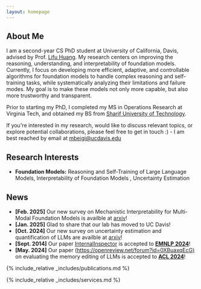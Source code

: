 ```yaml
---
layout: homepage
---
```


## About Me

I am a second-year CS PhD student at University of California, Davis, advised by Prof. [Lifu Huang](https://wilburone.github.io/). My research centers on improving the reasoning, understanding, and interpretability of foundation models. Currently, I focus on  developing more efficient, adaptive, and controllable algorithms for foundation models to handle complex reasoning and self-training tasks, while systematically analyzing their limitations and failure modes. My goal is to make these models not only more capable, but also more trustworthy and transparent.

Prior to starting my PhD, I completed my MS in Operations Research at Virginia Tech, and obtained my BS from [Sharif University of Technology](https://en.sharif.edu/). 

If you're interested in my research, would like to discuss relevant topics, or explore potential collaborations, please feel free to get in touch :) - I am best reached by email at [mbeigi@ucdavis.edu](mailto:mbeigi@ucdavis.edu)


## Research Interests

- **Foundation Models:** Reasoning and Self-Training of Large Language Models, Interpretability of Foundation Models , Uncertainty Estimation

## News
- **[Feb. 2025]** Our new survey on Mechanistic Interpretability for Multi-Modal Foundation Models is availble at [arxiv](https://arxiv.org/abs/2502.17516)!
- **[Jan. 2025]** Glad to share that our lab has moved to UC Davis!
- **[Oct. 2024]** Our new survey on uncertainty estimation and quantification of LLMs are availble at [arxiv](https://arxiv.org/abs/2410.20199)!
- **[Sept. 2014]** Our paper [InternalInspector](https://arxiv.org/abs/2406.12053) is accepted to [**EMNLP 2024**](https://2024.emnlp.org/)! 
- **[May. 2024]** Our paper ([https://openreview.net/forum?id=0XBuaxqEcG)](https://arxiv.org/abs/2402.11122) on evaluating the memory editing of LLMs is accepted to [**ACL 2024**](https://2024.aclweb.org/)!

{% include_relative _includes/publications.md %}

{% include_relative _includes/services.md %}
